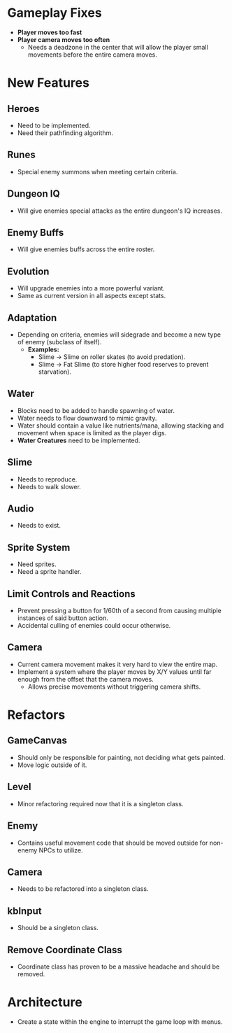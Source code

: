 # Gameplay Fixes
- **Player moves too fast**
- **Player camera moves too often**
  - Needs a deadzone in the center that will allow the player small movements before the entire camera moves.

# New Features
## Heroes
- Need to be implemented.
- Need their pathfinding algorithm.

## Runes
- Special enemy summons when meeting certain criteria.

## Dungeon IQ
- Will give enemies special attacks as the entire dungeon's IQ increases.

## Enemy Buffs
- Will give enemies buffs across the entire roster.

## Evolution
- Will upgrade enemies into a more powerful variant.
- Same as current version in all aspects except stats.

## Adaptation
- Depending on criteria, enemies will sidegrade and become a new type of enemy (subclass of itself).
  - **Examples:**
    - Slime → Slime on roller skates (to avoid predation).
    - Slime → Fat Slime (to store higher food reserves to prevent starvation).

## Water
- Blocks need to be added to handle spawning of water.
- Water needs to flow downward to mimic gravity.
- Water should contain a value like nutrients/mana, allowing stacking and movement when space is limited as the player digs.
- **Water Creatures** need to be implemented.

## Slime
- Needs to reproduce.
- Needs to walk slower.

## Audio
- Needs to exist.

## Sprite System
- Need sprites.
- Need a sprite handler.

## Limit Controls and Reactions
- Prevent pressing a button for 1/60th of a second from causing multiple instances of said button action.
- Accidental culling of enemies could occur otherwise.

## Camera
- Current camera movement makes it very hard to view the entire map.
- Implement a system where the player moves by X/Y values until far enough from the offset that the camera moves.
  - Allows precise movements without triggering camera shifts.

# Refactors
## GameCanvas
- Should only be responsible for painting, not deciding what gets painted.
- Move logic outside of it.

## Level
- Minor refactoring required now that it is a singleton class.

## Enemy
- Contains useful movement code that should be moved outside for non-enemy NPCs to utilize.

## Camera
- Needs to be refactored into a singleton class.

## kbInput
- Should be a singleton class.

## Remove Coordinate Class
- Coordinate class has proven to be a massive headache and should be removed.

# Architecture
- Create a state within the engine to interrupt the game loop with menus.
